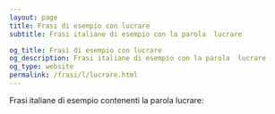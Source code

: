```yaml
---
layout: page
title: Frasi di esempio con lucrare 
subtitle: Frasi italiane di esempio con la parola  lucrare

og_title: Frasi di esempio con lucrare 
og_description: Frasi italiane di esempio con la parola  lucrare
og_type: website
permalink: /frasi/l/lucrare.html
---
```


Frasi italiane di esempio contenenti la parola lucrare:


